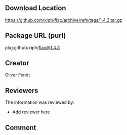 ## Download Location

https://github.com/xiph/flac/archive/refs/tags/1.4.3.tar.gz

## Package URL (purl)

pkg:github/xiph/flac@1.4.3

## Creator

Oliver Fendt

## Reviewers

The information was reviewed by:

* Add reviewer here

## Comment

